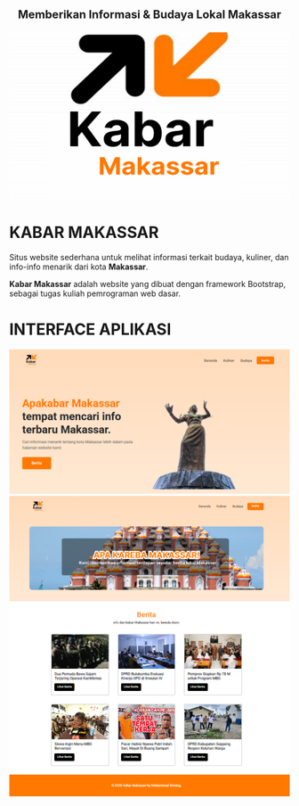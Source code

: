 <p style="text-align: center; font-size: 20px; font-weight: bold;">
    Memberikan Informasi & Budaya Lokal Makassar
</p>

<div style="text-align: center;">
    <img src="https://github.com/M-BintangR/kabar-makassar/blob/main/docs/logo.png" alt="logo-aplikasi" style="width: 100%; height: 300px">
</div>

# KABAR MAKASSAR

Situs website sederhana untuk melihat informasi terkait budaya, kuliner, dan info-info menarik dari kota <strong>Makassar</strong>.

<strong>Kabar Makassar</strong> adalah website yang dibuat dengan framework Bootstrap, sebagai tugas kuliah pemrograman web dasar.

# INTERFACE APLIKASI

<img src="https://github.com/M-BintangR/kabar-makassar/blob/main/docs/interface-1.png" alt="interface-1">
<img src="https://github.com/M-BintangR/kabar-makassar/blob/main/docs/interface-2.png" alt="interface-2">
